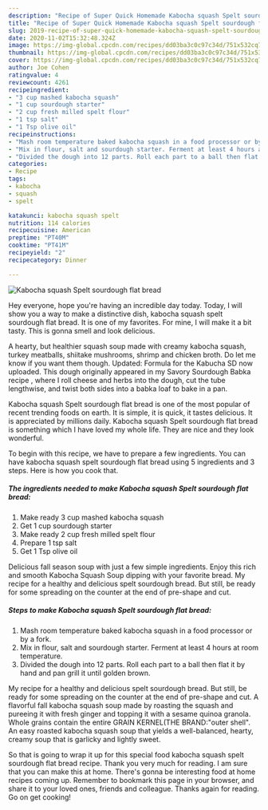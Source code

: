 ```yaml
---
description: "Recipe of Super Quick Homemade Kabocha squash Spelt sourdough flat bread"
title: "Recipe of Super Quick Homemade Kabocha squash Spelt sourdough flat bread"
slug: 2019-recipe-of-super-quick-homemade-kabocha-squash-spelt-sourdough-flat-bread
date: 2020-11-02T15:32:48.324Z
image: https://img-global.cpcdn.com/recipes/dd03ba3c0c97c34d/751x532cq70/kabocha-squash-spelt-sourdough-flat-bread-recipe-main-photo.jpg
thumbnail: https://img-global.cpcdn.com/recipes/dd03ba3c0c97c34d/751x532cq70/kabocha-squash-spelt-sourdough-flat-bread-recipe-main-photo.jpg
cover: https://img-global.cpcdn.com/recipes/dd03ba3c0c97c34d/751x532cq70/kabocha-squash-spelt-sourdough-flat-bread-recipe-main-photo.jpg
author: Joe Cohen
ratingvalue: 4
reviewcount: 4261
recipeingredient:
- "3 cup mashed kabocha squash"
- "1 cup sourdough starter"
- "2 cup fresh milled spelt flour"
- "1 tsp salt"
- "1 Tsp olive oil"
recipeinstructions:
- "Mash room temperature baked kabocha squash in a food processor or by a fork."
- "Mix in flour, salt and sourdough starter. Ferment at least 4 hours at room temperature."
- "Divided the dough into 12 parts. Roll each part to a ball then flat it by hand and pan grill it until golden brown."
categories:
- Recipe
tags:
- kabocha
- squash
- spelt

katakunci: kabocha squash spelt 
nutrition: 114 calories
recipecuisine: American
preptime: "PT40M"
cooktime: "PT41M"
recipeyield: "2"
recipecategory: Dinner

---
```



![Kabocha squash Spelt sourdough flat bread](https://img-global.cpcdn.com/recipes/dd03ba3c0c97c34d/751x532cq70/kabocha-squash-spelt-sourdough-flat-bread-recipe-main-photo.jpg)

Hey everyone, hope you're having an incredible day today. Today, I will show you a way to make a distinctive dish, kabocha squash spelt sourdough flat bread. It is one of my favorites. For mine, I will make it a bit tasty. This is gonna smell and look delicious.

A hearty, but healthier squash soup made with creamy kabocha squash, turkey meatballs, shiitake mushrooms, shrimp and chicken broth. Do let me know if you want them though. Updated: Formula for the Kabucha SD now uploaded. This dough originally appeared in my Savory Sourdough Babka recipe , where I roll cheese and herbs into the dough, cut the tube lengthwise, and twist both sides into a babka loaf to bake in a pan.

Kabocha squash Spelt sourdough flat bread is one of the most popular of recent trending foods on earth. It is simple, it is quick, it tastes delicious. It is appreciated by millions daily. Kabocha squash Spelt sourdough flat bread is something which I have loved my whole life. They are nice and they look wonderful.


To begin with this recipe, we have to prepare a few ingredients. You can have kabocha squash spelt sourdough flat bread using 5 ingredients and 3 steps. Here is how you cook that.

<!--inarticleads1-->

##### The ingredients needed to make Kabocha squash Spelt sourdough flat bread:

1. Make ready 3 cup mashed kabocha squash
1. Get 1 cup sourdough starter
1. Make ready 2 cup fresh milled spelt flour
1. Prepare 1 tsp salt
1. Get 1 Tsp olive oil


Delicious fall season soup with just a few simple ingredients. Enjoy this rich and smooth Kabocha Squash Soup dipping with your favorite bread. My recipe for a healthy and delicious spelt sourdough bread. But still, be ready for some spreading on the counter at the end of pre-shape and cut. 

<!--inarticleads2-->

##### Steps to make Kabocha squash Spelt sourdough flat bread:

1. Mash room temperature baked kabocha squash in a food processor or by a fork.
1. Mix in flour, salt and sourdough starter. Ferment at least 4 hours at room temperature.
1. Divided the dough into 12 parts. Roll each part to a ball then flat it by hand and pan grill it until golden brown.


My recipe for a healthy and delicious spelt sourdough bread. But still, be ready for some spreading on the counter at the end of pre-shape and cut. A flavorful fall kabocha squash soup made by roasting the squash and pureeing it with fresh ginger and topping it with a sesame quinoa granola. Whole grains contain the entire GRAIN KERNEL(THE BRAND:&#34;outer shell&#34;. An easy roasted kabocha squash soup that yields a well-balanced, hearty, creamy soup that is garlicky and lightly sweet. 

So that is going to wrap it up for this special food kabocha squash spelt sourdough flat bread recipe. Thank you very much for reading. I am sure that you can make this at home. There's gonna be interesting food at home recipes coming up. Remember to bookmark this page in your browser, and share it to your loved ones, friends and colleague. Thanks again for reading. Go on get cooking!
